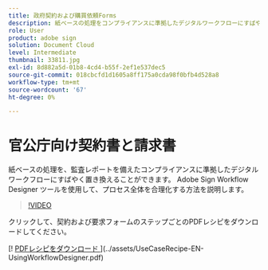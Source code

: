 ```yaml
---
title: 政府契約および購買依頼Forms
description: 紙ベースの処理をコンプライアンスに準拠したデジタルワークフローにすばやく置き換え、監査レポートを作成
role: User
product: adobe sign
solution: Document Cloud
level: Intermediate
thumbnail: 33811.jpg
exl-id: 8d882a5d-01b8-4cd4-b55f-2ef1e537dec5
source-git-commit: 018cbcfd1d1605a8ff175a0cda98f0bfb4d528a8
workflow-type: tm+mt
source-wordcount: '67'
ht-degree: 0%

---
```


# 官公庁向け契約書と請求書

紙ベースの処理を、監査レポートを備えたコンプライアンスに準拠したデジタルワークフローにすばやく置き換えることができます。 Adobe Sign Workflow Designer ツールを使用して、プロセス全体を合理化する方法を説明します。

>[!VIDEO](https://video.tv.adobe.com/v/33811?hidetitle=true)

クリックして、契約および要求フォームのステップごとのPDFレシピをダウンロードしてください。

[! [PDFレシピをダウンロード ](../assets/acrobat_PDF_96.png)](../assets/UseCaseRecipe-EN-UsingWorkflowDesigner.pdf)
